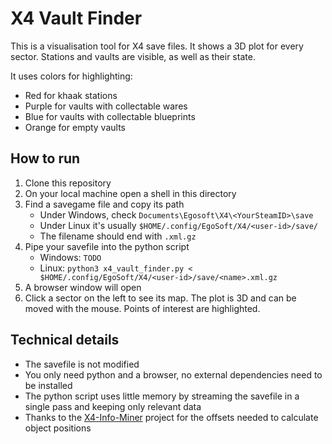 # X4 Vault Finder

This is a visualisation tool for X4 save files. It shows a 3D plot for every sector. Stations and vaults are visible, as well as their state.

It uses colors for highlighting:

* Red for khaak stations
* Purple for vaults with collectable wares
* Blue for vaults with collectable blueprints
* Orange for empty vaults


## How to run

1. Clone this repository
2. On your local machine open a shell in this directory
3. Find a savegame file and copy its path
    * Under Windows, check `Documents\Egosoft\X4\<YourSteamID>\save`
    * Under Linux it's usually `$HOME/.config/EgoSoft/X4/<user-id>/save/`
    * The filename should end with `.xml.gz`
4. Pipe your savefile into the python script
    * Windows: `TODO`
    * Linux: `python3 x4_vault_finder.py < $HOME/.config/EgoSoft/X4/<user-id>/save/<name>.xml.gz`
5. A browser window will open
6. Click a sector on the left to see its map. The plot is 3D and can be moved with the mouse. Points of interest are highlighted.


## Technical details

* The savefile is not modified
* You only need python and a browser, no external dependencies need to be installed
* The python script uses little memory by streaming the savefile in a single pass and keeping only relevant data
* Thanks to the [X4-Info-Miner](https://github.com/TuxInvader/X4-Info-Miner) project for the offsets needed to calculate object positions
